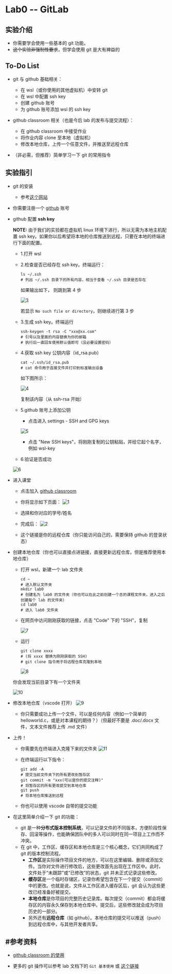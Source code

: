 # Lab0 -- GitLab

## 实验介绍

* 你需要学会使用一些基本的 git 功能。
* ~~这个实验非强制性要求~~，但学会使用 git 是大有裨益的

## To-Do List

* git 与 github 基础相关：
  * 在 wsl（或你使用的其他虚拟机）中安转 git
  * 在 wsl 中配置 ssh key
  * 创建 github 账号
  * 为 github 账号添加 wsl 的 ssh key

* github classroom 相关（也是今后 lab 的发布与提交流程）：
  * 在 github classroom 中接受作业
  * 将作业内容 clone 至本地（虚拟机）
  * 修改本地仓库，上传一个任意文件，并推送至远程仓库

* （非必需，但推荐）简单学习一下 git 的常用指令

## 实验指引

* git 的安装
  
  * 参考[这个网站](https://git-scm.com/book/zh/v2/%E8%B5%B7%E6%AD%A5-%E5%AE%89%E8%A3%85-Git)

* 你需要注册一个 [github](https://github.com/) 账号
* github 配置 **ssh key**

  **NOTE:** 由于我们的实验都在虚拟机 linux 环境下进行，所以无需为本地主机配置 ssh key。如果你以后希望将本地的仓库推送到远程，只要在本地的终端进行下面的配置。
  
  * 1.打开 wsl
  * 2.检查是否已经存在 ssh key。终端运行：
  
    ```shell
    ls ~/.ssh
    # 列出 ~/.ssh 目录下的所有内容，相当于查看 ~/.ssh 目录是否存在
    ```
  
    如果输出如下， 则跳到第 4 步
  
    ![3](pic/3.png)
  
    若显示 `No such file or directory`，则继续进行第 3 步
  
  * 3.生成 ssh key。终端运行
  
    ```shell
    ssh-keygen -t rsa -C "xxx@xx.com"
    # 引号以及里面的内容替换为你的邮箱
    # 执行后一直回车使用默认值即可（没必要设置密码）
    ```
  
  * 4.获取 ssh key 公钥内容（id_rsa.pub）
  
    ```shell
    cat ~/.ssh/id_rsa.pub
    # cat 命令用于连接文件并打印到标准输出设备
    ```
  
    如下图所示：
  
    ![4](pic/4.png)
  
    复制该内容（从 ssh-rsa 开始）
  
  * 5.github 账号上添加公钥
    * 点击进入 settings - SSH and GPG keys
  
    ![5](pic/5.png)
  
    * 点击 "New SSH keys"，将刚刚复制的公钥粘贴，并给它起个名字，例如 wsl-key
  * 6.验证是否成功
  
  ![6](pic/6.png)
  
* 进入课堂

  * 点击加入 [github classroom](https://classroom.github.com/a/S5MWFPp9)

  * 你将显示如下页面：
  ![1](pic/1.png)

  * 选择和你对应的学号/姓名

  * 完成后：
  ![2](pic/2.png)

  * 这个链接是你的远程仓库（你只能访问自己的，需要保持 github 的登录状态）

* 创建本地仓库（你也可以直接点进链接，直接更新远程仓库，但是推荐使用本地仓库）
  * 打开 wsl，新建一个 lab 文件夹

    ```shell
    cd ~
    # 进入默认文件夹
    mkdir lab0
    # 创建名为 lab0 的文件夹（你也可以在此之前创建一个总的课程文件夹，进入之后创建每个 lab 的文件夹）
    cd lab0
    # 进入 lab0 文件夹
    ```
  
  * 在网页中访问刚刚获取的链接，点击 "Code" 下的 "SSH"，复制

    ![7](pic/7.png)

  * 运行

    ```shell
    git clone xxxx
    # (将 xxxx 替换为刚刚获取的 SSH)
    # git clone 指令用于将远程仓库克隆到本地
    ```

    ![8](pic/8.png)

  你会发现当前目录下有一个文件夹

    ![10](pic/10.png)

* 修改本地仓库（vscode 打开）
  ![9](pic/9.png)
  * 你只需要成功上传一个文件，可以是任何内容（例如一个简单的 helloworld.c，或是对本课程的期待？）（但最好不要是 .doc/.docx 文件，文本文件推荐上传 .md 文件）

* 上传！
  * 你需要先在终端进入克隆下来的文件夹
    ![11](pic/11.png)

  * 在终端运行以下指令：

    ```shell
    git add -A
    # 提交当前文件夹下的所有更改到暂存区
    git commit -m "xxx(可以是你的提交注释)"
    # 将暂存区的所有更改提交到本地仓库
    git push
    # 将本地仓库推送到远程
    ```

  * 你也可以使用 vscode 自带的提交功能

* 在这里简单介绍一下 git 的功能：
  * git 是一种**分布式版本控制系统**，可以记录文件的不同版本，方便阶段性保存、回滚等操作，也能确保团队中的多人可以同时在同一项目上工作而不冲突。
  * 在 git 中，工作区、缓存区和本地仓库是三个核心概念，它们共同构成了 git 的版本控制流程。
    * **工作区**是实际操作项目文件的地方，可以在这里编辑、删除或添加文件。当你对文件进行修改后，这些更改首先出现在工作区中。此时，文件处于“未跟踪”或“已修改”的状态，git 并未正式记录这些修改。
    * **缓存区**是一个临时存储区，记录你希望包含在下一个提交（commit）中的更改。也就是说，文件从工作区进入缓存区后，git 会认为这些更改已经准备好被提交。
    * **本地仓库**是你项目的完整历史记录库。每次提交（commit）都会将缓存区的内容永久保存到本地仓库中。提交后，这些修改就会成为项目历史的一部分。
    * 另外还有**远程仓库**（如 github）。本地仓库的提交可以推送（push）到远程仓库中，与其他开发者共享。

## #参考资料

* [github classroom 的使用](https://www.bilibili.com/video/BV12L41147r7?vd_source=4c29bc15f944e68c9ed01279da29e70e)

* 更多的 git 操作可以参考 lab 文档下的 `Git 基本使用` 或 [这个链接](https://www.fducslg.com/git-and-github/)